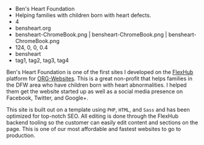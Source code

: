* Ben's Heart Foundation
* Helping families with children born with heart defects.
* 4
* bensheart.org
* bensheart-ChromeBook.png | bensheart-ChromeBook.png | bensheart-ChromeBook.png
* 124, 0, 0, 0.4
* bensheart
* tag1, tag2, tag3, tag4

Ben's Heart Foundation is one of the first sites I developed on the [FlexHub](http://flexhub.ampnetmedia.com) platform for [ORG-Websites](http://org-websites.com). This is a great non-profit that helps families in the DFW area who have children born with heart abnormalities. I helped them get the website started up as well as a social media presence on Facebook, Twitter, and Google+.

This site is built out on a template using `PHP`, `HTML`, and `Sass` and has been optimized for top-notch SEO. All editing is done through the FlexHub backend tooling so the customer can easily edit content and sections on the page. This is one of our most affordable and fastest websites to go to production.

